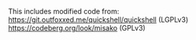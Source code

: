 This includes modified code from:
https://git.outfoxxed.me/quickshell/quickshell (LGPLv3)
https://codeberg.org/look/misako (GPLv3)
